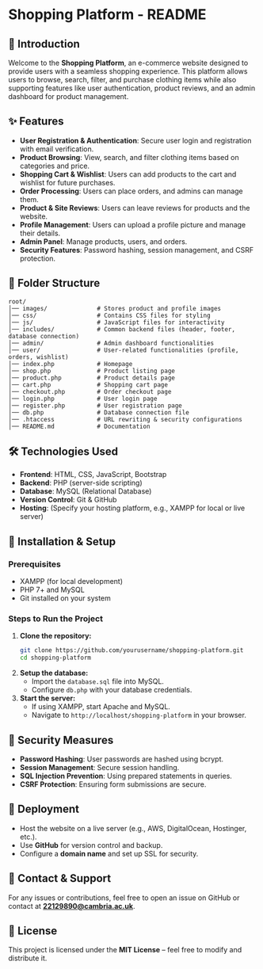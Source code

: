 <!-- Readme -->

# Shopping Platform - README

## 📌 Introduction
Welcome to the **Shopping Platform**, an e-commerce website designed to provide users with a seamless shopping experience. This platform allows users to browse, search, filter, and purchase clothing items while also supporting features like user authentication, product reviews, and an admin dashboard for product management.

## ✨ Features
- **User Registration & Authentication**: Secure user login and registration with email verification.
- **Product Browsing**: View, search, and filter clothing items based on categories and price.
- **Shopping Cart & Wishlist**: Users can add products to the cart and wishlist for future purchases.
- **Order Processing**: Users can place orders, and admins can manage them.
- **Product & Site Reviews**: Users can leave reviews for products and the website.
- **Profile Management**: Users can upload a profile picture and manage their details.
- **Admin Panel**: Manage products, users, and orders.
- **Security Features**: Password hashing, session management, and CSRF protection.

## 📂 Folder Structure
```
root/
│── images/              # Stores product and profile images
│── css/                 # Contains CSS files for styling
│── js/                  # JavaScript files for interactivity
│── includes/            # Common backend files (header, footer, database connection)
│── admin/               # Admin dashboard functionalities
│── user/                # User-related functionalities (profile, orders, wishlist)
│── index.php            # Homepage
│── shop.php             # Product listing page
│── product.php          # Product details page
│── cart.php             # Shopping cart page
│── checkout.php         # Order checkout page
│── login.php            # User login page
│── register.php         # User registration page
│── db.php               # Database connection file
│── .htaccess            # URL rewriting & security configurations
│── README.md            # Documentation
```

## 🛠️ Technologies Used
- **Frontend**: HTML, CSS, JavaScript, Bootstrap
- **Backend**: PHP (server-side scripting)
- **Database**: MySQL (Relational Database)
- **Version Control**: Git & GitHub
- **Hosting**: (Specify your hosting platform, e.g., XAMPP for local or live server)

## 📌 Installation & Setup
### Prerequisites
- XAMPP (for local development)
- PHP 7+ and MySQL
- Git installed on your system

### Steps to Run the Project
1. **Clone the repository:**
   ```bash
   git clone https://github.com/yourusername/shopping-platform.git
   cd shopping-platform
   ```
2. **Setup the database:**
   - Import the `database.sql` file into MySQL.
   - Configure `db.php` with your database credentials.
3. **Start the server:**
   - If using XAMPP, start Apache and MySQL.
   - Navigate to `http://localhost/shopping-platform` in your browser.

## 🔑 Security Measures
- **Password Hashing**: User passwords are hashed using bcrypt.
- **Session Management**: Secure session handling.
- **SQL Injection Prevention**: Using prepared statements in queries.
- **CSRF Protection**: Ensuring form submissions are secure.

## 🚀 Deployment
- Host the website on a live server (e.g., AWS, DigitalOcean, Hostinger, etc.).
- Use **GitHub** for version control and backup.
- Configure a **domain name** and set up SSL for security.

## 📧 Contact & Support
For any issues or contributions, feel free to open an issue on GitHub or contact at **22129890@cambria.ac.uk**.

## 📝 License
This project is licensed under the **MIT License** – feel free to modify and distribute it.



